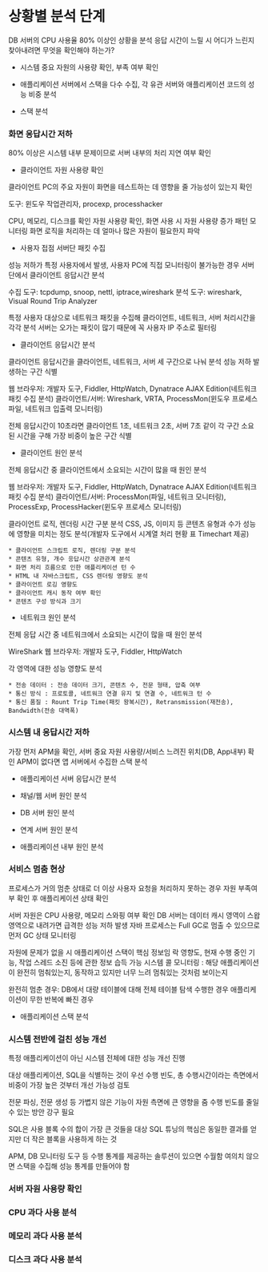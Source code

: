 # 상황별 분석 단계

DB 서버의 CPU 사용율 80% 이상인 상황을 분석
응답 시간이 느릴 시 어디가 느린지 찾아내려면 무엇을 확인해야 하는가?

* 시스템 중요 자원의 사용량 확인, 부족 여부 확인

* 애플리케이션 서버에서 스택을 다수 수집, 각 유관 서버와 애플리케이션 코드의 성능 비중 분석

* 스택 분석

### 화면 응답시간 저하

80% 이상은 시스템 내부 문제이므로 서버 내부의 처리 지연 여부 확인

* 클라이언트 자원 사용량 확인

클라이언트 PC의 주요 자원이 화면을 테스트하는 데 영향을 줄 가능성이 있는지 확인

도구: 윈도우 작업관리자, procexp, processhacker

CPU, 메모리, 디스크를 확인
자원 사용량 확인, 화면 사용 시 자원 사용량 증가 패턴 모니터링
화면 로직을 처리하는 데 얼마나 많은 자원이 필요한지 파악

* 사용자 접점 서버단 패킷 수집

성능 저하가 특정 사용자에서 발생, 사용자 PC에 직접 모니터링이 불가능한 경우
서버단에서 클라이언트 응답시간 분석

수집 도구: tcpdump, snoop, nettl, iptrace,wireshark
분석 도구: wireshark, Visual Round Trip Analyzer

특정 사용자 대상으로 네트워크 패킷을 수집해 클라이언트, 네트워크, 서버 처리시간을 각각 분석
서버는 오가는 패킷이 많기 때문에 꼭 사용자 IP 주소로 필터링

* 클라이언트 응답시간 분석

클라이언트 응답시간을 클라이언트, 네트워크, 서버 세 구간으로 나눠 분석
성능 저하 발생하는 구간 식별

웹 브라우저: 개발자 도구, Fiddler, HttpWatch, Dynatrace AJAX Edition(네트워크 패킷 수집 분석)
클라이언트/서버: Wireshark, VRTA, ProcessMon(윈도우 프로세스 파일, 네트워크 입출력 모니터링)

전체 응답시간이 10초라면 클라이언트 1초, 네트워크 2초, 서버 7초 같이 각 구간 소요된 시간을 구해 가장 비중이 높은 구간 식별

* 클라이언트 원인 분석

전체 응답시간 중 클라이언트에서 소요되는 시간이 많을 때 원인 분석

웹 브라우저: 개발자 도구, Fiddler, HttpWatch, Dynatrace AJAX Edition(네트워크 패킷 수집 분석)
클라이언트/서버: ProcessMon(파일, 네트워크 모니터링), ProcessExp, ProcessHacker(윈도우 프로세스 모니터링)

클라이언트 로직, 렌더링 시간 구분 분석
CSS, JS, 이미지 등 콘텐츠 유형과 수가 성능에 영향을 미치는 정도 분석(개발자 도구에서 시계열 처리 현황 표 Timechart 제공)

```
* 클라이언트 스크립트 로직, 렌더링 구분 분석
* 콘텐츠 유형, 개수 응답시간 상관관계 분석
* 화면 처리 흐름으로 인한 애플리케이션 턴 수
* HTML 내 자바스크립트, CSS 렌더링 영향도 분석
* 클라이언트 로깅 영향도
* 클라이언트 캐시 동작 여부 확인
* 콘텐츠 구성 방식과 크기
```

* 네트워크 원인 분석

전체 응답 시간 중 네트워크에서 소요되는 시간이 많을 때 원인 분석

WireShark
웹 브라우저: 개발자 도구, Fiddler, HttpWatch

각 영역에 대한 성능 영향도 분석

```
* 전송 데이터 : 전송 데이터 크기, 콘텐츠 수, 전문 형태, 압축 여부
* 통신 방식 : 프로토콜, 네트워크 연결 유지 및 연결 수, 네트워크 턴 수
* 통신 품질 : Rount Trip Time(패킷 왕복시간), Retransmission(재전송), Bandwidth(전송 대역폭)
```

### 시스템 내 응답시간 저하

가장 먼저 APM을 확인, 서버 중요 자원 사용량/서비스 느려진 위치(DB, App내부) 확인
APM이 없다면 앱 서버에서 수집한 스택 분석

* 애플리케이션 서버 응답시간 분석

* 채널/웹 서버 원인 분석

* DB 서버 원인 분석

* 연계 서버 원인 분석

* 애플리케이션 내부 원인 분석

### 서비스 멈춤 현상

프로세스가 거의 멈춘 상태로 더 이상 사용자 요청을 처리하지 못하는 경우
자원 부족여부 확인 후 애플리케이션 상태 확인

서버 자원은 CPU 사용량, 메모리 스와핑 여부 확인
DB 서버는 데이터 캐시 영역이 스왑 영역으로 내려가면 급격한 성능 저하 발생
자바 프로세스는 Full GC로 멈출 수 있으므로 먼저 GC 상태 모니터링

자원에 문제가 없을 시 애플리케이션 스택이 핵심 정보임
락 영향도, 현재 수행 중인 기능, 작업 스레드 소진 등에 관한 정보 습득 가능
시스템 콜 모니터링 : 해당 애플리케이션이 완전히 멈춰있는지, 동작하고 있지만 너무 느려 멈춰있는 것처럼 보이는지

완전히 멈춘 경우:
DB에서 대량 테이블에 대해 전체 테이블 탐색 수행한 경우
애플리케이션이 무한 반복에 빠진 경우

* 애플리케이션 스택 분석

### 시스템 전반에 걸친 성능 개선

특정 애플리케이션이 아닌 시스템 전체에 대한 성능 개선 진행

대상 애플리케이션, SQL을 식별하는 것이 우선
수행 빈도, 총 수행시간이라는 측면에서 비중이 가장 높은 것부터 개선 가능성 검토

전문 파싱, 전문 생성 등 가볍지 않은 기능이 자원 측면에 큰 영향을 줌
수행 빈도를 줄일 수 있는 방안 강구 필요

SQL은 사용 블록 수의 합이 가장 큰 것들을 대상
SQL 튜닝의 핵심은 동일한 결과를 얻지만 더 작은 블록을 사용하게 하는 것

APM, DB 모니터링 도구 등 수행 통계를 제공하는 솔루션이 있으면 수월함
여의치 않으면 스택을 수집해 성능 통계를 만들어야 함

### 서버 자원 사용량 확인

### CPU 과다 사용 분석

### 메모리 과다 사용 분석

### 디스크 과다 사용 분석
